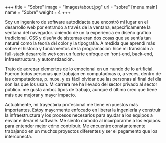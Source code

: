 +++
title = "Sobre"
image = "images/about.jpg"
url = "sobre"
[menu.main]
name = "Sobre"
weight = 4
+++

Soy un ingeniero de software autodidacta que encontró mi lugar en el desarrollo
web por entrando a través de la ventana, específicamente la ventana del
navegador. viniendo de un la experiencia en diseño gráfico tradicional, CSS y
diseño de sistemas eran dos cosas que se sentía tan natural como la teoría del
color y la tipografía. A medida que aprendí más sobre el historia y fundamentos
de la programación, hice mi transición a full-stack desarrollo web con un fuerte
enfoque en front-end, back-end, infraestructura, y automatización.

Trato de agregar elementos de lo emocional en un mundo de lo artificial. Fueron
todos personas que trabajan en computadoras o, a veces, dentro de las
computadoras, p. nube, y es fácil olvidar que las personas al final del día son
las que los usan. Mi carrera me ha llevado del sector privado al sector público.
me gusta ambos tipos de trabajo, aunque el último creo que tiene más que mejorar
y mayor impacto.

Actualmente, mi trayectoria profesional me tiene en puestos más importantes.
Estoy mayormente enfocado en liberar la ingeniería y construir la
infraestructura y los procesos necesarios para ayudar a los equipos a enviar e
iterar el software. Me siento cómodo al incorporarme a los equipos. para
entender mejor cómo contribuir. Me encuentro constantemente trabajando en un
muchos proyectos diferentes y ser el pegamento que los interconecta.

